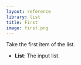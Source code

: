 ```yaml
---
layout: reference
library: list
title: First
image: first.png
---
```

Take the first item of the list.

* **List**: The input list.
